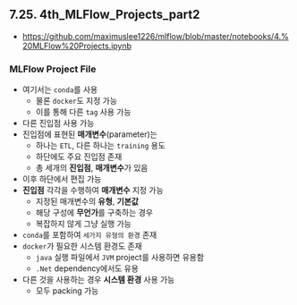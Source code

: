 ## 7.25. 4th_MLFlow_Projects_part2
- https://github.com/maximuslee1226/mlflow/blob/master/notebooks/4.%20MLFlow%20Projects.ipynb

### MLFlow Project File
- 여기서는 `conda`를 사용
  - 물론 `docker`도 지정 가능
  - 이를 통해 다른 `tag` 사용 가능
- 다른 진입점 사용 가능
- 진입점에 표현된 **매개변수**(parameter)는
  - 하나는 `ETL`, 다른 하나는 `training` 용도
  - 하단에도 주요 진입점 존재
  - 총 세개의 **진입점**, **매개변수**가 있음
- 이후 하단에서 편집 가능
- **진입점** 각각을 수행하여 **매개변수** 지정 가능
  - 지정된 매개변수의 **유형**, **기본값**
  - 해당 구성에 **무언가**를 구축하는 경우
  - 복잡하지 않게 그냥 실행 가능
- `conda`를 포함하여 `세가지 유형의 환경` 존재
- `docker`가 필요한 시스템 환경도 존재
  - `java` 실행 파일에서 `JVM` project를 사용하면 유용함
  - `.Net` dependency에서도 유용
- 다른 것을 사용하는 경우 **시스템 환경** 사용 가능
  - 모두 packing 가능